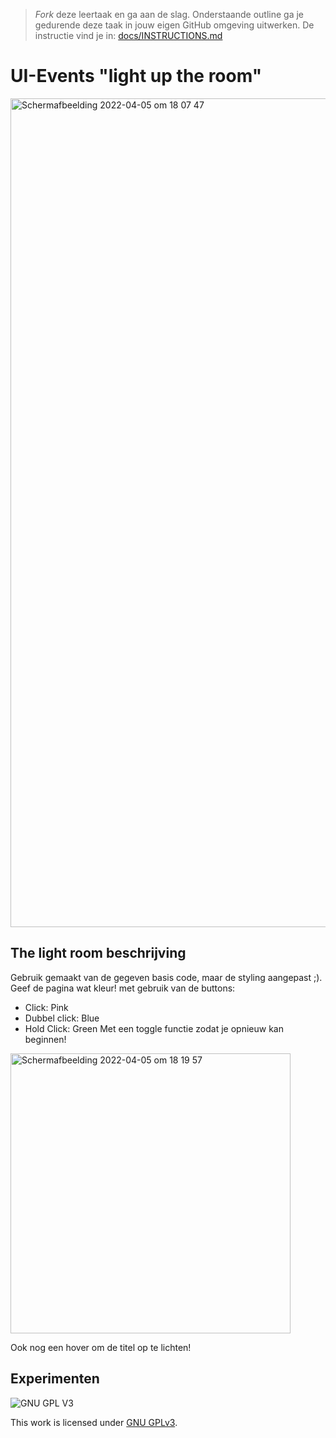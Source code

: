 > _Fork_ deze leertaak en ga aan de slag. Onderstaande outline ga je gedurende deze taak in jouw eigen GitHub omgeving uitwerken. De instructie vind je in: [docs/INSTRUCTIONS.md](docs/INSTRUCTIONS.md)

# UI-Events "light up the room"
<!-- Geef je project een titel en schrijf in één zin wat het is -->
<img width="1326" alt="Schermafbeelding 2022-04-05 om 18 07 47" src="https://user-images.githubusercontent.com/90447045/161798717-0cbd14ca-1d76-4db9-acf3-68fb231cb5dc.png">


## The light room beschrijving
<!-- In de Beschrijving staat hoe je project er uit ziet, hoe het werkt en wat je er mee kan. -->
Gebruik gemaakt van de gegeven basis code, maar de styling aangepast ;). 
Geef de pagina wat kleur! met gebruik van de buttons:
* Click: Pink
* Dubbel click: Blue
* Hold Click: Green
Met een toggle functie zodat je opnieuw kan beginnen!

<img width="448" alt="Schermafbeelding 2022-04-05 om 18 19 57" src="https://user-images.githubusercontent.com/90447045/161800147-3e86b20a-10f3-41f3-88d9-5b4e330fd489.png">


Ook nog een hover om de titel op te lichten! 




<!-- Voeg een link toe naar Github Pages 🌐-->

## Experimenten
<!-- In de Experimenten beschrijf je wat je per experimnet hebt gedaan en documenteer je de code aan de hand van voorbeelden -->
<!-- Voeg een mooie poster visual toe 📸 per experiment -->


![GNU GPL V3](https://www.gnu.org/graphics/gplv3-127x51.png)

This work is licensed under [GNU GPLv3](./LICENSE).
